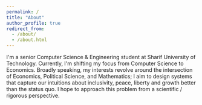 ```yaml
---
permalink: /
title: "About"
author_profile: true
redirect_from: 
  - /about/
  - /about.html
---
```


I'm a senior Computer Science & Engineering student at Sharif University of 
Technology. Currently, I'm shifting my focus from Computer Science to Economics. 
Broadly speaking, my interests revolve around the intersection of Economics, 
Political Science, and Mathematics; I aim to design systems that capture our 
intuitions about inclusivity, peace, liberty and growth better than the status quo.
I hope to approach this problem from a scientific / rigorous perspective. 
